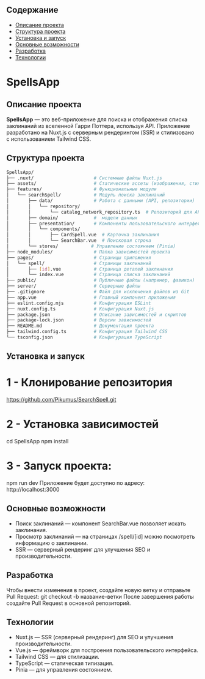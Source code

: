## Содержание

- [Описание проекта](#описание-проекта)
- [Структура проекта](#структура-проекта)
- [Установка и запуск](#установка)
- [Основные возможности](#основные-возможности)
- [Разработка](#разработка)
- [Технологии](#технологии)


# SpellsApp

## Описание проекта
**SpellsApp** — это веб-приложение для поиска и отображения списка заклинаний из вселенной Гарри Поттера, используя API. Приложение разработано на Nuxt.js с серверным рендерингом (SSR) и стилизовано с использованием Tailwind CSS.

## Структура проекта

```bash
SpellsApp/
├── .nuxt/                      # Системные файлы Nuxt.js
├── assets/                     # Статические ассеты (изображения, стили)
├── features/                   # Функциональные модули
│   └── searchSpell/            # Модуль поиска заклинаний
│       ├── data/               # Работа с данными (API, репозитории)
│       │   └── repository/
│       │       └── catalog_network_repository.ts  # Репозиторий для API заклинаний
│       ├── domain/             #  модели данных
│       ├── presentation/       # Компоненты пользовательского интерфейса
│       │   └── components/
│       │       ├── CardSpell.vue  # Карточка заклинания
│       │       └── SearchBar.vue  # Поисковая строка
│       └── stores/            # Управление состоянием (Pinia)
├── node_modules/               # Папка зависимостей проекта
├── pages/                      # Страницы приложения
│   └── spell/                  # Страницы заклинаний
│       ├── [id].vue            # Страница деталей заклинания
│       └── index.vue           # Страница списка заклинаний
├── public/                     # Публичные файлы (например, фавикон)
├── server/                     # Серверные файлы
├── .gitignore                  # Файл для исключения файлов из Git
├── app.vue                     # Главный компонент приложения
├── eslint.config.mjs           # Конфигурация ESLint
├── nuxt.config.ts              # Конфигурация Nuxt.js
├── package.json                # Описание зависимостей и скриптов
├── package-lock.json           # Версии зависимостей
├── README.md                   # Документация проекта
├── tailwind.config.ts          # Конфигурация Tailwind CSS
└── tsconfig.json               # Конфигурация TypeScript
```
## Установка и запуск
# 1 - Клонирование репозитория
https://github.com/Pikumus/SearchSpell.git
# 2 - Установка зависимостей
cd SpellsApp
npm install
# 3 - Запуск проекта:
npm run dev
Приложение будет доступно по адресу: http://localhost:3000

## Основные возможности
- Поиск заклинаний — компонент SearchBar.vue позволяет искать заклинания.
- Просмотр заклинаний — на страницах /spell/[id] можно посмотреть информацию о заклинании.
- SSR — серверный рендеринг для улучшения SEO и производительности.

## Разработка
Чтобы внести изменения в проект, создайте новую ветку и отправьте Pull Request:
git checkout -b название-ветки
После завершения работы создайте Pull Request в основной репозиторий.

## Технологии

- Nuxt.js — SSR (серверный рендеринг) для SEO и улучшения производительности.
- Vue.js — фреймворк для построения пользовательского интерфейса.
- Tailwind CSS — для стилизации.
- TypeScript — статическая типизация.
- Pinia — для управления состоянием.
